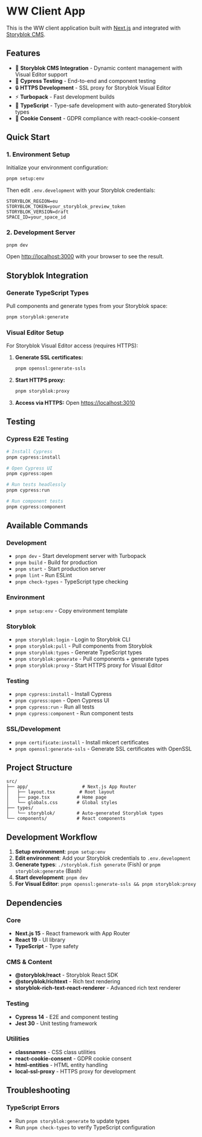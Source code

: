 # WW Client App

This is the WW client application built with [Next.js](https://nextjs.org) and integrated with [Storyblok CMS](https://www.storyblok.com/).

## Features

- 🎨 **Storyblok CMS Integration** - Dynamic content management with Visual Editor support
- 🧪 **Cypress Testing** - End-to-end and component testing
- 🔒 **HTTPS Development** - SSL proxy for Storyblok Visual Editor
- ⚡ **Turbopack** - Fast development builds
- 🎯 **TypeScript** - Type-safe development with auto-generated Storyblok types
- 🍪 **Cookie Consent** - GDPR compliance with react-cookie-consent

## Quick Start

### 1. Environment Setup

Initialize your environment configuration:

```bash
pnpm setup:env
```

Then edit `.env.development` with your Storyblok credentials:

```env
STORYBLOK_REGION=eu
STORYBLOK_TOKEN=your_storyblok_preview_token
STORYBLOK_VERSION=draft
SPACE_ID=your_space_id
```

### 2. Development Server

```bash
pnpm dev
```

Open [http://localhost:3000](http://localhost:3000) with your browser to see the result.

## Storyblok Integration

### Generate TypeScript Types

Pull components and generate types from your Storyblok space:

```bash
pnpm storyblok:generate
```

### Visual Editor Setup

For Storyblok Visual Editor access (requires HTTPS):

1. **Generate SSL certificates:**

   ```bash
   pnpm openssl:generate-ssls
   ```

2. **Start HTTPS proxy:**

   ```bash
   pnpm storyblok:proxy
   ```

3. **Access via HTTPS:**
   Open [https://localhost:3010](https://localhost:3010)

## Testing

### Cypress E2E Testing

```bash
# Install Cypress
pnpm cypress:install

# Open Cypress UI
pnpm cypress:open

# Run tests headlessly
pnpm cypress:run

# Run component tests
pnpm cypress:component
```

## Available Commands

### Development

- `pnpm dev` - Start development server with Turbopack
- `pnpm build` - Build for production
- `pnpm start` - Start production server
- `pnpm lint` - Run ESLint
- `pnpm check-types` - TypeScript type checking

### Environment

- `pnpm setup:env` - Copy environment template

### Storyblok

- `pnpm storyblok:login` - Login to Storyblok CLI
- `pnpm storyblok:pull` - Pull components from Storyblok
- `pnpm storyblok:types` - Generate TypeScript types
- `pnpm storyblok:generate` - Pull components + generate types
- `pnpm storyblok:proxy` - Start HTTPS proxy for Visual Editor

### Testing

- `pnpm cypress:install` - Install Cypress
- `pnpm cypress:open` - Open Cypress UI
- `pnpm cypress:run` - Run all tests
- `pnpm cypress:component` - Run component tests

### SSL/Development

- `pnpm certificate:install` - Install mkcert certificates
- `pnpm openssl:generate-ssls` - Generate SSL certificates with OpenSSL

## Project Structure

```
src/
├── app/                    # Next.js App Router
│   ├── layout.tsx         # Root layout
│   ├── page.tsx          # Home page
│   └── globals.css       # Global styles
├── types/
│   └── storyblok/        # Auto-generated Storyblok types
└── components/           # React components
```

## Development Workflow

1. **Setup environment**: `pnpm setup:env`
2. **Edit environment**: Add your Storyblok credentials to `.env.development`
3. **Generate types**: `./storyblok.fish generate` (Fish) or `pnpm storyblok:generate` (Bash)
4. **Start development**: `pnpm dev`
5. **For Visual Editor**: `pnpm openssl:generate-ssls && pnpm storyblok:proxy`

## Dependencies

### Core

- **Next.js 15** - React framework with App Router
- **React 19** - UI library
- **TypeScript** - Type safety

### CMS & Content

- **@storyblok/react** - Storyblok React SDK
- **@storyblok/richtext** - Rich text rendering
- **storyblok-rich-text-react-renderer** - Advanced rich text renderer

### Testing

- **Cypress 14** - E2E and component testing
- **Jest 30** - Unit testing framework

### Utilities

- **classnames** - CSS class utilities
- **react-cookie-consent** - GDPR cookie consent
- **html-entities** - HTML entity handling
- **local-ssl-proxy** - HTTPS proxy for development

## Troubleshooting

### TypeScript Errors

- Run `pnpm storyblok:generate` to update types
- Run `pnpm check-types` to verify TypeScript configuration
